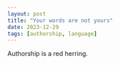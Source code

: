 ```yaml
---
layout: post
title: "Your words are not yours"
date: 2023-12-29
tags: [authorship, language]
---
```


Authorship is a red herring.
